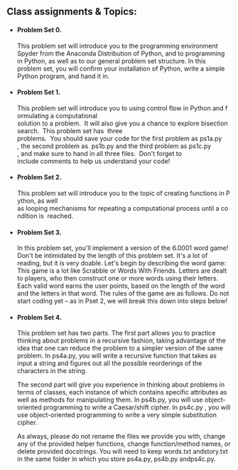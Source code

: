 
## Class assignments & Topics:

* #### Problem Set 0.
    This problem set will introduce you to the programming environment Spyder from the Anaconda Distribution of Python, and to programming in Python, as well as to our general problem set structure. In this problem set, you will confirm your installation of Python, write a simple Python program, and hand it in.
	
* #### Problem Set 1.
    This problem set will introduce you to using control flow in Python and formulating a computational  solution to a problem.  It will also give you a chance to explore bisection search.  This problem set has  three ​problems.  You should save your code for the first problem as ​ps1a.py​, the second problem as  ps1b.py​ and the third problem as ​ps1c.py​, and make sure to hand in all three files.  Don't forget to  include comments to help us understand your code!
	
* #### Problem Set 2.
    This problem set will introduce you to the topic of creating functions in Python, as well  as looping mechanisms for repeating a computational process until a condition is  reached. 

* #### Problem Set 3.
    In this problem set, you'll implement a version of the 6.0001 word game! 
Don't be intimidated by the length of this problem set. It's a lot of reading, but it is very doable. 
Let's begin by describing the word game: This game is a lot like Scrabble or Words With Friends. Letters are dealt to players, who then construct one or more words using their letters. Each ​valid​ word earns the user points, based on the length of the word and the letters in that word. The rules of the game are as follows. ​Do not start coding yet – as in Pset 2, we will break this down into steps below!

* #### Problem Set 4.
    This problem set has two parts.  The first part allows you to practice thinking about problems in a recursive fashion, taking advantage of the idea that one can reduce the problem to a simpler version of the same problem.  In ​ps4a.py​, you will write a recursive function that takes as input a string and figures out all the possible reorderings of the characters in the string. 
 
    The second part will give you experience in thinking about problems in terms of classes, each instance of which contains specific attributes as well as methods for manipulating them.  In ​ps4b.py​, you will use object-oriented programming to write a Caesar/shift cipher.  In ps4c.py ​ ​, you will use object-oriented programming to write a very simple substitution cipher. 
 
    As always, please do not rename the files we provide you with, change any of the provided helper functions, change function/method names, or delete provided docstrings. You will need to keep ​words.txt​ and ​story.txt​ in the same folder in which you store ​ps4a.py, ps4b.py​ and ​ps4c.py​. 